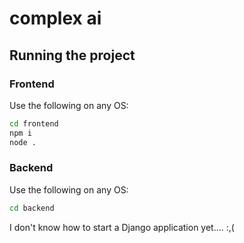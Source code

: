 # complex ai

## Running the project

### Frontend

Use the following on any OS:

```bash
cd frontend
npm i
node .
```

### Backend

Use the following on any OS:

```bash
cd backend
```

I don't know how to start a Django application yet.... :,(
